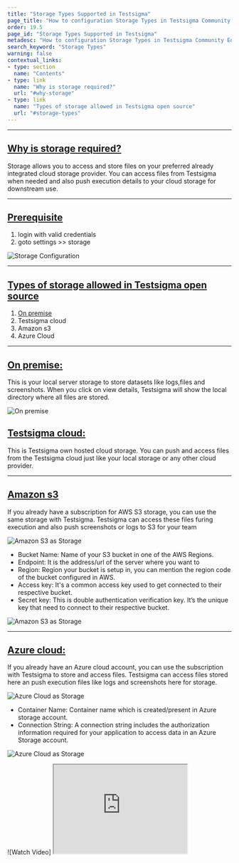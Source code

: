 ```yaml
---
title: "Storage Types Supported in Testsigma"
page_title: "How to configuration Storage Types in Testsigma Community Edition"
order: 19.5
page_id: "Storage Types Supported in Testsigma"
metadesc: "How to configuration Storage Types in Testsigma Community Edition"
search_keyword: "Storage Types"
warning: false
contextual_links:
- type: section
  name: "Contents"
- type: link
  name: "Why is storage required?"
  url: "#why-storage"
- type: link
  name: "Types of storage allowed in Testsigma open source"
  url: "#storage-types"
---
```


---
## [Why is storage required?](#why-storage)

Storage allows you to access and store files on your preferred already integrated cloud storage provider. You can access files from Testsigma when needed and also push execution details to your cloud storage for downstream use.

---
## [Prerequisite](#prerequisite)
1. login with valid credentials
2. goto settings >> storage

![Storage Configuration](https://docs.testsigma.com/images/Integrations/StoragTypes/first.png)

---
## [Types of storage allowed in Testsigma open source](#storage-types)

1. [On premise](#on-premise)
2. Testsigma cloud
3. Amazon s3
4. Azure Cloud

---
## [On premise:](#on-premise)

This is your local server storage to store datasets like logs,files and screenshots. When you click on view details, Testsigma will show the local  directory where all files are stored.

![On premise](https://docs.testsigma.com/images/Integrations/StoragTypes/secong.png)

## [Testsigma cloud:](#testsigma-cloud)

This is Testsigma own hosted cloud storage. You can push and access files from the Testsigma cloud just like your local storage or any other cloud provider.

---
## [Amazon s3](#amazon-s3)
If you already have a subscription for AWS S3 storage, you can use the same storage with Testsigma. Testsigma can access these files furing execution and also push screenshots or logs to S3 for your team

![Amazon S3 as Storage](https://docs.testsigma.com/images/Integrations/StoragTypes/third.png)

- Bucket Name: Name of your S3 bucket in one of the AWS Regions.
- Endpoint: It is the address/url of the server where you want to
- Region: Region your bucket is setup in, you can mention the region code of the bucket configured in AWS.
- Access key: It's a common access key used to get connected to their respective bucket.
- Secret key: This is double authentication verification key. It’s the unique key that need to connect to their respective bucket.

![Amazon S3 as Storage](https://docs.testsigma.com/images/Integrations/StoragTypes/fourth.png)


---
## [Azure cloud:](#azure-cloud)

If you already have an Azure cloud account, you can use the subscription with Testsigma to store and access files. Testsigma can access files stored here an push execution files like logs and screenshots here for storage.

![Azure Cloud as Storage](https://docs.testsigma.com/images/Integrations/StoragTypes/fifth.png)

- Container Name: Container name which is created/present in Azure storage account.
- Connection String: A connection string includes the authorization information required for your application to access data in an Azure Storage account.

![Azure Cloud as Storage](https://docs.testsigma.com/images/Integrations/StoragTypes/sixth.png)

![Watch Video] <iframe src="https://docs.testsigma.com/videos/Integrations/Storagetypes/video_new.mp4" width="300" height="200"></iframe>





